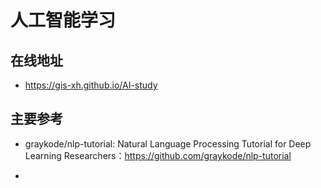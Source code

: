 # 人工智能学习



## 在线地址

- https://gis-xh.github.io/AI-study



## 主要参考

- graykode/nlp-tutorial: Natural Language Processing Tutorial for Deep Learning Researchers：https://github.com/graykode/nlp-tutorial

- 



